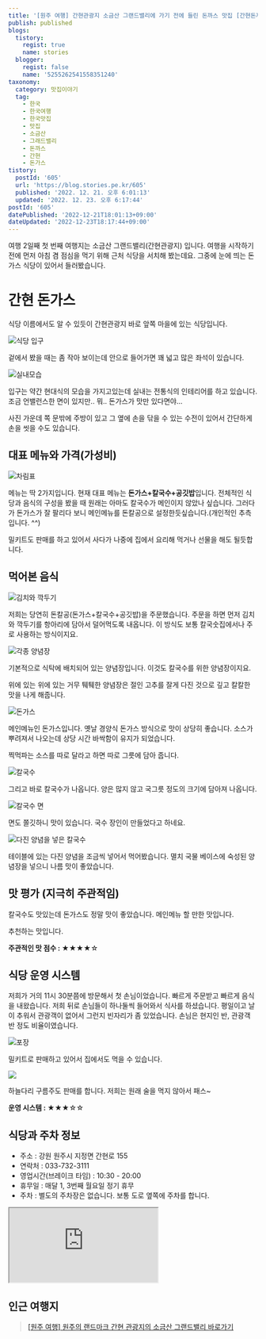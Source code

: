 ```yaml
---
title: '[원주 여행] 간현관광지 소금산 그랜드밸리에 가기 전에 들린 돈까스 맛집 [간현돈까스]'
publish: published
blogs:
  tistory:
    regist: true
    name: stories
  blogger:
    regist: false
    name: '5255262541558351240'
taxonomy:
  category: 맛집이야기
  tag:
    - 한국
    - 한국여행
    - 한국맛집
    - 맛집
    - 소금산
    - 그래드밸리
    - 돈까스
    - 간현
    - 돈가스
tistory:
  postId: '605'
  url: 'https://blog.stories.pe.kr/605'
  published: '2022. 12. 21. 오후 6:01:13'
  updated: '2022. 12. 23. 오후 6:17:44'
postId: '605'
datePublished: '2022-12-21T18:01:13+09:00'
dateUpdated: '2022-12-23T18:17:44+09:00'
---
```


여행 2일째 첫 번째 여행지는 소금산 그랜드밸리(간현관광지) 입니다. 여행을 시작하기 전에 먼저 아침 겸 점심을 먹기 위해 근처 식당을 서치해 봤는데요. 그중에 눈에 띄는 돈가스 식당이 있어서 들러봤습니다.

# 간현 돈가스

식당 이름에서도 알 수 있듯이 간현관광지 바로 앞쪽 마을에 있는 식당입니다.

![식당 입구](./images/njo2_20221216_115531-01.jpeg)

겉에서 봤을 때는 좀 작아 보이는데 안으로 들어가면 꽤 넓고 많은 좌석이 있습니다.

![실내모습](./images/njo2_20221216_112324-01.jpeg)

입구는 약간 현대식의 모습을 가지고있는데 실내는 전통식의 인테리어를 하고 있습니다. 조금 언밸런스한 면이 있지만.. 뭐.. 돈가스가 맛만 있다면야...

사진 가운데 쪽 문밖에 주방이 있고 그 옆에 손을 닦을 수 있는 수전이 있어서 간단하게 손을 씻을 수도 있습니다.

## 대표 메뉴와 가격(가성비)

![차림표](./images/njo2_20221216_112348-01.jpeg)

메뉴는 딱 2가지입니다. 현재 대표 메뉴는 **돈가스+칼국수+공깃밥**입니다. 전체적인 식당과 음식의 구성을 봤을 때 원래는 아마도 칼국수가 메인이지 않았나 싶습니다. 그러다가 돈가스가 잘 팔리다 보니 메인메뉴를 돈칼공으로 설정한듯싶습니다.(개인적인 추측입니다. ^^)

밀키트도 판매를 하고 있어서 사다가 나중에 집에서 요리해 먹거나 선물을 해도 될듯합니다.

## 먹어본 음식

![김치와 깍두기](./images/njo2_20221216_112412-01.jpeg)

저희는 당연히 돈칼공(돈가스+칼국수+공깃밥)을 주문했습니다. 주문을 하면 먼저 김치와 깍두기를 항아리에 담아서 덜어먹도록 내옵니다. 이 방식도 보통 칼국숫집에서나 주로 사용하는 방식이지요.

![각종 양념장](./images/njo2_20221216_112539-01.jpeg)

기본적으로 식탁에 배치되어 있는 양념장입니다. 이것도 칼국수를 위한 양념장이지요.

위에 있는 위에 있는 거무 퉤퉤한 양념장은 절인 고추를 잘게 다진 것으로 깊고 칼칼한 맛을 나게 해줍니다.

![돈가스](./images/njo2_20221216_112755-01.jpeg)

메인메뉴인 돈가스입니다. 옛날 경양식 돈가스 방식으로 맛이 상당히 좋습니다. 소스가 뿌려져서 나오는데 상당 시간 바싹함이 유지가 되었습니다.

찍먹파는 소스를 따로 달라고 하면 따로 그릇에 담아 줍니다.

![칼국수](./images/njo2_20221216_112840-01.jpeg)

그리고 바로 칼국수가 나옵니다. 양은 많지 않고 국그릇 정도의 크기에 담아져 나옵니다.

![칼국수 면](./images/njo2_20221216_112903-01.jpeg)

면도 쫄깃하니 맛이 있습니다. 국수 장인이 만들었다고 하네요.

![다진 양념을 넣은 칼국수](./images/njo2_20221216_113135-01.jpeg)

테이블에 있는 다진 양념을 조금씩 넣어서 먹어봤습니다. 멸치 국물 베이스에 숙성된 양념장을 넣으니 나름 맛이 좋았습니다.

## 맛 평가 (지극히 주관적임)

칼국수도 맛있는데 돈가스도 정말 맛이 좋았습니다. 메인메뉴 할 만한 맛입니다.

추천하는 맛입니다.

<div class='alert alert-info'>
<b>주관적인 맛 점수 : </b> ★★★★☆
</div>

## 식당 운영 시스템

저희가 거의 11시 30분쯤에 방문해서 첫 손님이었습니다. 빠르게 주문받고 빠르게 음식을 내왔습니다. 저희 뒤로 손님들이 하나둘씩 들어와서 식사를 하셨습니다. 평일이고 날이 추워서 관광객이 없어서 그런지 빈자리가 좀 있었습니다. 손님은 현지인 반, 관광객 반 정도 비율이였습니다.

![포장](./images/njo2_20221216_112344-01.jpeg)

밀키트로 판매하고 있어서 집에서도 먹을 수 있습니다.

![](./images/njo2_20221216_112403-01.jpeg)

하늘다리 구름주도 판매를 합니다. 저희는 원래 술을 먹지 않아서 패스~

<div class='alert alert-info'>
<b>운영 시스템 : </b> ★★★☆☆
</div>

## 식당과 주차 정보

- 주소 : 강원 원주시 지정면 간현로 155
- 연락처 : 033-732-3111
- 영업시간(브레이크 타임) : 10:30 - 20:00
- 휴무일 : 매달 1, 3번째 월요일 정기 휴무
- 주차 : 별도의 주차장은 없습니다. 보통 도로 옆쪽에 주차를 합니다.

<div class='embed-responsive embed-responsive-16by9'>
<iframe src='https://www.google.com/maps/embed?pb=!1m18!1m12!1m3!1d1885.5736031980014!2d127.83456940971821!3d37.36276549409992!2m3!1f0!2f0!3f0!3m2!1i1024!2i768!4f13.1!3m3!1m2!1s0x3563723bb56933c9%3A0x49cf22798cc56cac!2z6rCE7ZiE64-I6rmM7IqkIOuzuOygkA!5e0!3m2!1sko!2skr!4v1671612934619!5m2!1sko!2skr' class='embed-responsive-item' allowfullscreen></iframe>
</div>

## 인근 여행지

> [[원주 여행] 원주의 랜드마크 간현 관광지의 소금산 그랜드밸리 바로가기](https://blog.stories.pe.kr/606)
